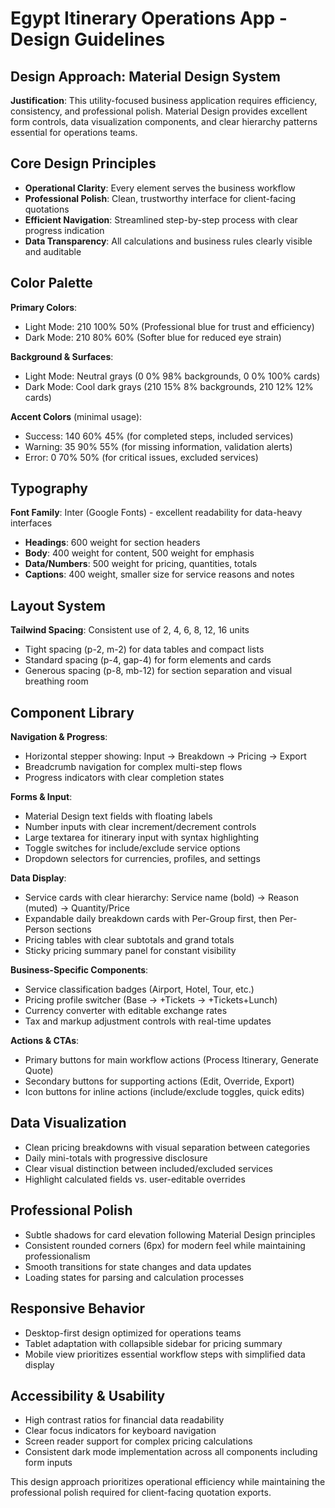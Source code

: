 # Egypt Itinerary Operations App - Design Guidelines

## Design Approach: Material Design System
**Justification**: This utility-focused business application requires efficiency, consistency, and professional polish. Material Design provides excellent form controls, data visualization components, and clear hierarchy patterns essential for operations teams.

## Core Design Principles
- **Operational Clarity**: Every element serves the business workflow
- **Professional Polish**: Clean, trustworthy interface for client-facing quotations  
- **Efficient Navigation**: Streamlined step-by-step process with clear progress indication
- **Data Transparency**: All calculations and business rules clearly visible and auditable

## Color Palette

**Primary Colors**:
- Light Mode: 210 100% 50% (Professional blue for trust and efficiency)
- Dark Mode: 210 80% 60% (Softer blue for reduced eye strain)

**Background & Surfaces**:
- Light Mode: Neutral grays (0 0% 98% backgrounds, 0 0% 100% cards)
- Dark Mode: Cool dark grays (210 15% 8% backgrounds, 210 12% 12% cards)

**Accent Colors** (minimal usage):
- Success: 140 60% 45% (for completed steps, included services)
- Warning: 35 90% 55% (for missing information, validation alerts)
- Error: 0 70% 50% (for critical issues, excluded services)

## Typography
**Font Family**: Inter (Google Fonts) - excellent readability for data-heavy interfaces
- **Headings**: 600 weight for section headers
- **Body**: 400 weight for content, 500 weight for emphasis
- **Data/Numbers**: 500 weight for pricing, quantities, totals
- **Captions**: 400 weight, smaller size for service reasons and notes

## Layout System
**Tailwind Spacing**: Consistent use of 2, 4, 6, 8, 12, 16 units
- Tight spacing (p-2, m-2) for data tables and compact lists
- Standard spacing (p-4, gap-4) for form elements and cards  
- Generous spacing (p-8, mb-12) for section separation and visual breathing room

## Component Library

**Navigation & Progress**:
- Horizontal stepper showing: Input → Breakdown → Pricing → Export
- Breadcrumb navigation for complex multi-step flows
- Progress indicators with clear completion states

**Forms & Input**:
- Material Design text fields with floating labels
- Number inputs with clear increment/decrement controls
- Large textarea for itinerary input with syntax highlighting
- Toggle switches for include/exclude service options
- Dropdown selectors for currencies, profiles, and settings

**Data Display**:
- Service cards with clear hierarchy: Service name (bold) → Reason (muted) → Quantity/Price
- Expandable daily breakdown cards with Per-Group first, then Per-Person sections
- Pricing tables with clear subtotals and grand totals
- Sticky pricing summary panel for constant visibility

**Business-Specific Components**:
- Service classification badges (Airport, Hotel, Tour, etc.)
- Pricing profile switcher (Base → +Tickets → +Tickets+Lunch)
- Currency converter with editable exchange rates
- Tax and markup adjustment controls with real-time updates

**Actions & CTAs**:
- Primary buttons for main workflow actions (Process Itinerary, Generate Quote)
- Secondary buttons for supporting actions (Edit, Override, Export)
- Icon buttons for inline actions (include/exclude toggles, quick edits)

## Data Visualization
- Clean pricing breakdowns with visual separation between categories
- Daily mini-totals with progressive disclosure
- Clear visual distinction between included/excluded services
- Highlight calculated fields vs. user-editable overrides

## Professional Polish
- Subtle shadows for card elevation following Material Design principles
- Consistent rounded corners (6px) for modern feel while maintaining professionalism
- Smooth transitions for state changes and data updates
- Loading states for parsing and calculation processes

## Responsive Behavior
- Desktop-first design optimized for operations teams
- Tablet adaptation with collapsible sidebar for pricing summary
- Mobile view prioritizes essential workflow steps with simplified data display

## Accessibility & Usability
- High contrast ratios for financial data readability
- Clear focus indicators for keyboard navigation
- Screen reader support for complex pricing calculations
- Consistent dark mode implementation across all components including form inputs

This design approach prioritizes operational efficiency while maintaining the professional polish required for client-facing quotation exports.